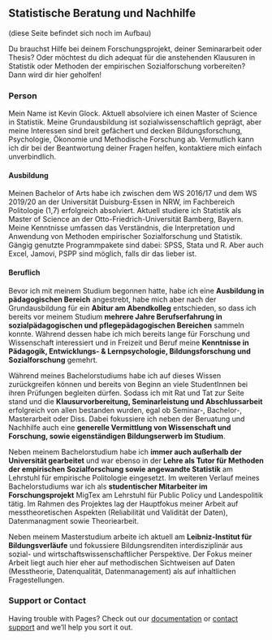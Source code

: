 ## Statistische Beratung und Nachhilfe
(diese Seite befindet sich noch im Aufbau)

Du brauchst Hilfe bei deinem Forschungsprojekt, deiner Seminararbeit oder Thesis?
Oder möchtest du dich adequat für die anstehenden Klausuren in Statistik oder Methoden der empirischen Sozialforschung vorbereiten?
Dann wird dir hier geholfen!

### Person

Mein Name ist Kevin Glock. Aktuell absolviere ich einen Master of Science in Statistik.
Meine Grundausbildung ist sozialwissenschaftlich geprägt, aber meine Interessen sind breit gefächert und decken Bildungsforschung, Psychologie, Ökonomie und Methodische Forschung ab.
Vermutlich kann ich dir bei der Beantwortung deiner Fragen helfen, kontaktiere mich einfach unverbindlich.

#### Ausbildung

Meinen Bachelor of Arts habe ich zwischen dem WS 2016/17 und dem WS 2019/20 an der Universität Duisburg-Essen in NRW, im Fachbereich Politologie (1,7) erfolgreich absolviert.
Aktuell studiere ich Statistik als Master of Science an der Otto-Friedrich-Universität Bamberg, Bayern.
Meine Kenntnisse umfassen das Verständnis, die Interpretation und Anwendung von Methoden empirischer Sozialforschung und Statistik.
Gängig genutzte Programmpakete sind dabei: SPSS, Stata und R. Aber auch Excel, Jamovi, PSPP sind möglich, falls dir das lieber ist.

#### Beruflich

Bevor ich mit meinem Studium begonnen hatte, habe ich eine **Ausbildung in pädagogischen Bereich** angestrebt, habe mich aber nach der Grundausbildung für ein **Abitur am Abendkolleg** entschieden, so dass ich bereits vor meinem Studium **mehrere Jahre Berufserfahrung in sozialpädagogischen und pflegepädagogischen Bereichen** sammeln konnte. Während dessen habe ich mich bereits lange für Forschung und Wissenschaft interessiert und in Freizeit und Beruf meine **Kenntnisse in Pädagogik, Entwicklungs- & Lernpsychologie, Bildungsforschung und Sozialforschung** gemehrt.

Während meines Bachelorstudiums habe ich auf dieses Wissen zurückgreifen können und bereits von Beginn an viele StudentInnen bei ihren Prüfungen begleiten dürfen. Sodass ich mit Rat und Tat zur Seite stand und die **Klausurvorbereitung, Seminarleistung und Abschlussarbeit** erfolgreich von allen bestanden wurden, egal ob Seminar-, Bachelor-, Masterarbeit oder Diss.
Dabei fokussiere ich neben der Beruatung und Nachhilfe auch eine **generelle Vermittlung von Wissenschaft und Forschung, sowie eigenständigen Bildungserwerb im Studium**.

Neben meinem Bachelorstudium habe ich **immer auch außerhalb der Universität gearbeitet** und war ebenso in der **Lehre als Tutor für Methoden der empirischen Sozialforschung sowie angewandte Statistik** am Lehrstuhl für empirische Politologie eingesetzt.
Im weiteren Verlauf meines Bachelorstudiums war ich als **studentischer Mitarbeiter im Forschungsprojekt** MigTex am Lehrstuhl für Public Policy und Landespolitik tätig. Im Rahmen des Projektes lag der Hauptfokus meiner Arbeit auf messtheoretischen Aspekten (Reliabilität und Validität der Daten), Datenmanagment sowie Theoriearbeit.

Neben meinem Masterstudium arbeite ich aktuell am **Leibniz-Institut für Bildungsverläufe** und fokussiere Bildungsrenditen interdisziplinär aus sozial- und wirtschaftswissenschaftlicher Perspektive. Der Fokus meiner Arbeit liegt auch hier eher auf methodischen Sichtweisen auf Daten (Messtheorie, Datenqualität, Datenmanagement) als auf inhaltlichen Fragestellungen.


### Support or Contact

Having trouble with Pages? Check out our [documentation](https://help.github.com/categories/github-pages-basics/) or [contact support](https://github.com/contact) and we’ll help you sort it out.
